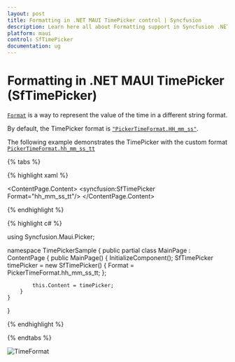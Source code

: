 ```yaml
---
layout: post
title: Formatting in .NET MAUI TimePicker control | Syncfusion
description: Learn here all about Formatting support in Syncfusion .NET MAUI TimePicker (SfTimePicker) control and more.
platform: maui
control: SfTimePicker
documentation: ug
---
```



# Formatting in .NET MAUI TimePicker (SfTimePicker)

[`Format`]() is a way to represent the value of the time in a different string format.

By default, the TimePicker format is [`"PickerTimeFormat.HH_mm_ss"`]().

The following example demonstrates the TimePicker with the custom format [`PickerTimeFormat.hh_mm_ss_tt`]()

{% tabs %}

{% highlight xaml %}

<?xml version="1.0" encoding="utf-8" ?>
<ContentPage xmlns="http://schemas.microsoft.com/dotnet/2021/maui"
             xmlns:x="http://schemas.microsoft.com/winfx/2009/xaml"
             xmlns:local="clr-namespace:TimePickerSample"
             xmlns:syncfusion="clr-namespace:Syncfusion.Maui.Picker;assembly=Syncfusion.Maui.Picker"
             x:Class="TimePickerSample.MainPage">
    <ContentPage.Content>
        <syncfusion:SfTimePicker Format="hh_mm_ss_tt"/>
    </ContentPage.Content>
</ContentPage>

{% endhighlight %}

{% highlight c# %}  

using Syncfusion.Maui.Picker;

namespace TimePickerSample
{
    public partial class MainPage : ContentPage
    {
        public MainPage()
        {
            InitializeComponent();
            SfTimePicker timePicker = new SfTimePicker()
            {
                Format = PickerTimeFormat.hh_mm_ss_tt;
            };

            this.Content = timePicker;
        }
    }
}

{% endhighlight %}

{% endtabs %}

![TimeFormat]()
